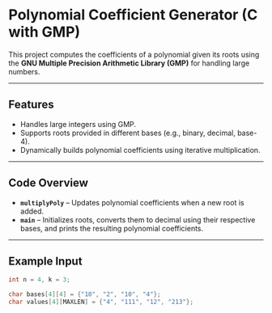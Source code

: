 # Polynomial Coefficient Generator (C with GMP)

This project computes the coefficients of a polynomial given its roots using the **GNU Multiple Precision Arithmetic Library (GMP)** for handling large numbers.

---

## Features
- Handles large integers using GMP.
- Supports roots provided in different bases (e.g., binary, decimal, base-4).
- Dynamically builds polynomial coefficients using iterative multiplication.

---

## Code Overview
- **`multiplyPoly`** – Updates polynomial coefficients when a new root is added.
- **`main`** – Initializes roots, converts them to decimal using their respective bases, and prints the resulting polynomial coefficients.

---

## Example Input
```c
int n = 4, k = 3;

char bases[4][4] = {"10", "2", "10", "4"};
char values[4][MAXLEN] = {"4", "111", "12", "213"};